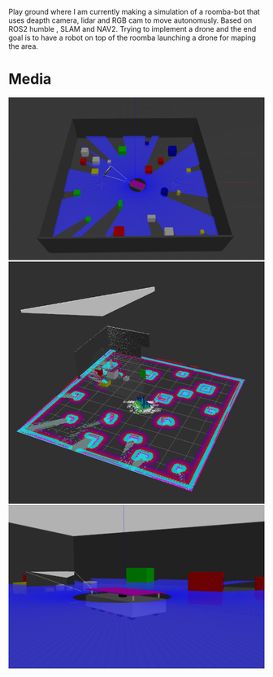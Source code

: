 Play ground where I am currently making a simulation of a roomba-bot that uses deapth camera, lidar and RGB cam to move autonomusly. Based on ROS2 humble , SLAM and NAV2. Trying to implement a drone and the end goal is to have a robot on top of the roomba launching a drone for maping the area.  

# Media
![Alt text](playRoom.png)
![Alt text](rvizMap.png)
![Alt text](tbotCloseup.png)



 